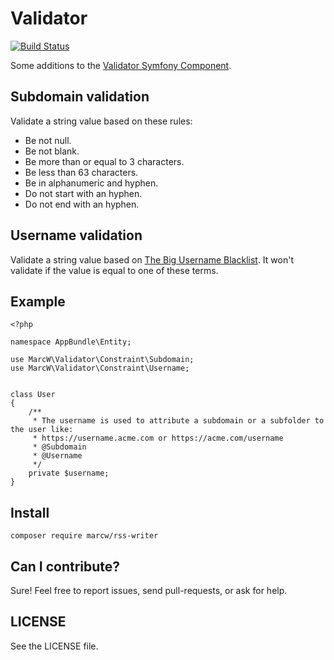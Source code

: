 # Validator

[![Build Status](https://travis-ci.org/marcw/validator.svg?branch=master)](https://travis-ci.org/marcw/validator)

Some additions to the [Validator Symfony Component](github.com/symfony/symfony).


## Subdomain validation

Validate a string value based on these rules:

- Be not null.
- Be not blank.
- Be more than or equal to 3 characters.
- Be less than 63 characters.
- Be in alphanumeric and hyphen.
- Do not start with an hyphen.
- Do not end with an hyphen.


## Username validation

Validate a string value based on [The Big Username
Blacklist](https://github.com/marteinn/The-Big-Username-Blacklist). It won't
validate if the value is equal to one of these terms.

## Example

```
<?php

namespace AppBundle\Entity;

use MarcW\Validator\Constraint\Subdomain;
use MarcW\Validator\Constraint\Username;


class User
{
    /**
     * The username is used to attribute a subdomain or a subfolder to the user like:
     * https://username.acme.com or https://acme.com/username
     * @Subdomain
     * @Username
     */
    private $username;
}
```

## Install

`composer require marcw/rss-writer`

## Can I contribute?

Sure! Feel free to report issues, send pull-requests, or ask for help.

## LICENSE

See the LICENSE file.

